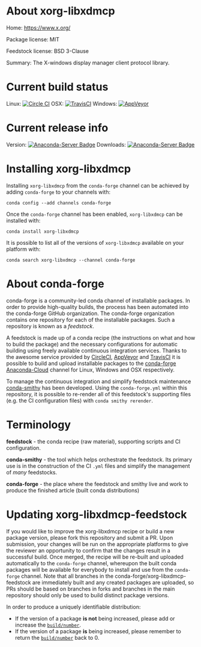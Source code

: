 About xorg-libxdmcp
===================

Home: https://www.x.org/

Package license: MIT

Feedstock license: BSD 3-Clause

Summary: The X-windows display manager client protocol library.



Current build status
====================

Linux: [![Circle CI](https://circleci.com/gh/conda-forge/xorg-libxdmcp-feedstock.svg?style=shield)](https://circleci.com/gh/conda-forge/xorg-libxdmcp-feedstock)
OSX: [![TravisCI](https://travis-ci.org/conda-forge/xorg-libxdmcp-feedstock.svg?branch=master)](https://travis-ci.org/conda-forge/xorg-libxdmcp-feedstock)
Windows: [![AppVeyor](https://ci.appveyor.com/api/projects/status/github/conda-forge/xorg-libxdmcp-feedstock?svg=True)](https://ci.appveyor.com/project/conda-forge/xorg-libxdmcp-feedstock/branch/master)

Current release info
====================
Version: [![Anaconda-Server Badge](https://anaconda.org/conda-forge/xorg-libxdmcp/badges/version.svg)](https://anaconda.org/conda-forge/xorg-libxdmcp)
Downloads: [![Anaconda-Server Badge](https://anaconda.org/conda-forge/xorg-libxdmcp/badges/downloads.svg)](https://anaconda.org/conda-forge/xorg-libxdmcp)

Installing xorg-libxdmcp
========================

Installing `xorg-libxdmcp` from the `conda-forge` channel can be achieved by adding `conda-forge` to your channels with:

```
conda config --add channels conda-forge
```

Once the `conda-forge` channel has been enabled, `xorg-libxdmcp` can be installed with:

```
conda install xorg-libxdmcp
```

It is possible to list all of the versions of `xorg-libxdmcp` available on your platform with:

```
conda search xorg-libxdmcp --channel conda-forge
```


About conda-forge
=================

conda-forge is a community-led conda channel of installable packages.
In order to provide high-quality builds, the process has been automated into the
conda-forge GitHub organization. The conda-forge organization contains one repository
for each of the installable packages. Such a repository is known as a *feedstock*.

A feedstock is made up of a conda recipe (the instructions on what and how to build
the package) and the necessary configurations for automatic building using freely
available continuous integration services. Thanks to the awesome service provided by
[CircleCI](https://circleci.com/), [AppVeyor](http://www.appveyor.com/)
and [TravisCI](https://travis-ci.org/) it is possible to build and upload installable
packages to the [conda-forge](https://anaconda.org/conda-forge)
[Anaconda-Cloud](http://docs.anaconda.org/) channel for Linux, Windows and OSX respectively.

To manage the continuous integration and simplify feedstock maintenance
[conda-smithy](http://github.com/conda-forge/conda-smithy) has been developed.
Using the ``conda-forge.yml`` within this repository, it is possible to re-render all of
this feedstock's supporting files (e.g. the CI configuration files) with ``conda smithy rerender``.


Terminology
===========

**feedstock** - the conda recipe (raw material), supporting scripts and CI configuration.

**conda-smithy** - the tool which helps orchestrate the feedstock.
                   Its primary use is in the construction of the CI ``.yml`` files
                   and simplify the management of *many* feedstocks.

**conda-forge** - the place where the feedstock and smithy live and work to
                  produce the finished article (built conda distributions)


Updating xorg-libxdmcp-feedstock
================================

If you would like to improve the xorg-libxdmcp recipe or build a new
package version, please fork this repository and submit a PR. Upon submission,
your changes will be run on the appropriate platforms to give the reviewer an
opportunity to confirm that the changes result in a successful build. Once
merged, the recipe will be re-built and uploaded automatically to the
`conda-forge` channel, whereupon the built conda packages will be available for
everybody to install and use from the `conda-forge` channel.
Note that all branches in the conda-forge/xorg-libxdmcp-feedstock are
immediately built and any created packages are uploaded, so PRs should be based
on branches in forks and branches in the main repository should only be used to
build distinct package versions.

In order to produce a uniquely identifiable distribution:
 * If the version of a package **is not** being increased, please add or increase
   the [``build/number``](http://conda.pydata.org/docs/building/meta-yaml.html#build-number-and-string).
 * If the version of a package **is** being increased, please remember to return
   the [``build/number``](http://conda.pydata.org/docs/building/meta-yaml.html#build-number-and-string)
   back to 0.
